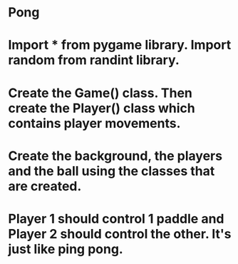 # Pong
# Import * from pygame library. Import random from randint library.
# Create the Game() class. Then create the Player() class which contains player movements.
# Create the background, the players and the ball using the classes that are created.
# Player 1 should control 1 paddle and Player 2 should control the other. It's just like ping pong.
